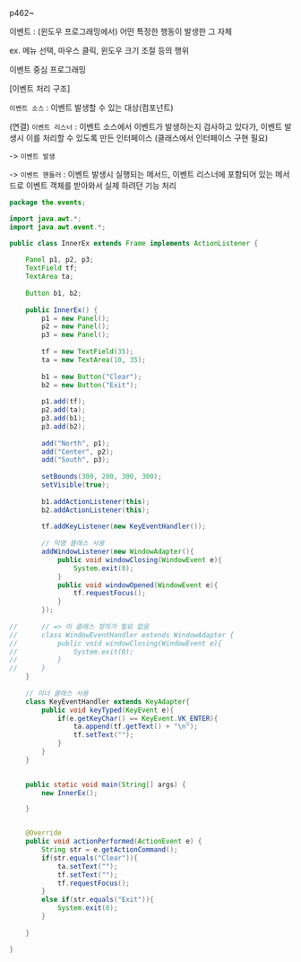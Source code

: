 p462~

이벤트 : \(윈도우 프로그래밍에서\) 어떤 특정한 행동이 발생한 그 자체

ex. 메뉴 선택, 마우스 클릭, 윈도우 크기 조절 등의 행위

이벤트 중심 프로그래밍

\[이벤트 처리 구조\]

`이벤트 소스` : 이벤트 발생할 수 있는 대상\(컴포넌트\)

\(연결\) `이벤트 리스너` : 이벤트 소스에서 이벤트가 발생하는지 검사하고 있다가, 이벤트 발생시 이를 처리할 수 있도록 만든 인터페이스 \(클래스에서 인터페이스 구현 필요\)

-&gt; `이벤트 발생`

-&gt; `이벤트 핸들러` : 이벤트 발생시 실행되는 메서드, 이벤트 리스너에 포함되어 있는 메서드로 이벤트 객체를 받아와서 실제 하려던 기능 처리



```java
package the.events;

import java.awt.*;
import java.awt.event.*;

public class InnerEx extends Frame implements ActionListener {
	
	Panel p1, p2, p3;
	TextField tf;
	TextArea ta;
	
	Button b1, b2;
	
	public InnerEx() {
		p1 = new Panel();
		p2 = new Panel();
		p3 = new Panel();
		
		tf = new TextField(35);
		ta = new TextArea(10, 35);
		
		b1 = new Button("Clear");
		b2 = new Button("Exit");
		
		p1.add(tf);
		p2.add(ta);
		p3.add(b1);
		p3.add(b2);
		
		add("North", p1);
		add("Center", p2);
		add("South", p3);
		
		setBounds(300, 200, 300, 300);
		setVisible(true);
		
		b1.addActionListener(this);
		b2.addActionListener(this);
		
		tf.addKeyListener(new KeyEventHandler());
		
		// 익명 클래스 사용
		addWindowListener(new WindowAdapter(){
			public void windowClosing(WindowEvent e){
				System.exit(0);
			}
			public void windowOpened(WindowEvent e){
				tf.requestFocus();
			}
		});
		
//		// => 이 클래스 정의가 필요 없음
//		class WindowEventHandler extends WindowAdapter {
//			public void windowClosing(WindowEvent e){
//				System.exit(0);
//			}
//		}
	}
	
	// 이너 클래스 사용
	class KeyEventHandler extends KeyAdapter{
		public void keyTyped(KeyEvent e){
			if(e.getKeyChar() == KeyEvent.VK_ENTER){
				ta.append(tf.getText() + "\n");
				tf.setText("");
			}
		}
	}
	

	public static void main(String[] args) {
		new InnerEx();

	}


	@Override
	public void actionPerformed(ActionEvent e) {
		String str = e.getActionCommand();
		if(str.equals("Clear")){
			ta.setText("");
			tf.setText("");
			tf.requestFocus();
		}
		else if(str.equals("Exit")){
			System.exit(0);
		}
		
	}

}

```



